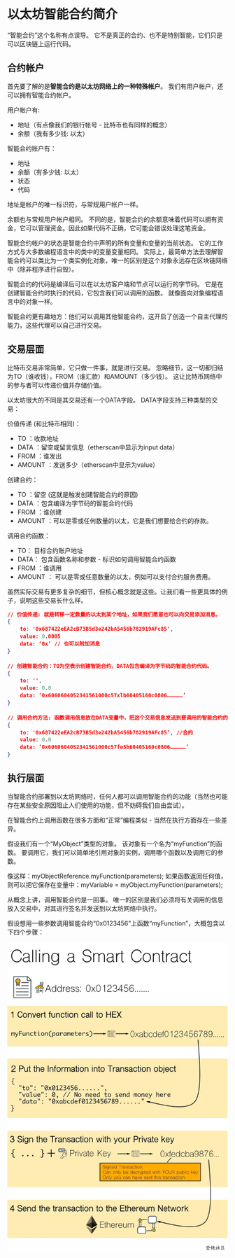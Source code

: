 # 以太坊智能合约简介

“智能合约”这个名称有点误导。 它不是真正的合约、也不是特别智能，它们只是可以区块链上运行代码。

## 合约帐户

首先要了解的是**智能合约是以太坊网络上的一种特殊帐户**。 我们有用户帐户，还可以拥有智能合约帐户。

用户帐户有:

- 地址（有点像我们的银行帐号 - 比特币也有同样的概念）
- 余额（我有多少钱: 以太）

智能合约账户有：

- 地址
- 余额（有多少钱: 以太）
- 状态
- 代码

地址是帐户的唯一标识符，与常规用户帐户一样。

余额也与常规用户帐户相同。 不同的是，智能合约的余额意味着代码可以拥有资金，它可以管理资金。因此如果代码不正确，它可能会错误处理这笔资金。

智能合约帐户的状态是智能合约中声明的所有变量和变量的当前状态。 它的工作方式与大多数编程语言中的类中的变量变量相同。 实际上，最简单方法去理解智能合约可以类比为一个类实例化对象，唯一的区别是这个对象永远存在区块链网络中（除非程序进行自毁）。

智能合约的代码是编译后可以在以太坊客户端和节点可以运行的字节码。 它是在创建智能合约时执行的代码，它包含我们可以调用的函数。 就像面向对象编程语言中的对象一样。

智能合约更有趣地方：他们可以调用其他智能合约，这开启了创造一个自主代理的能力，这些代理可以自己进行交易。

## 交易层面

比特币交易非常简单，它只做一件事，就是进行交易。 忽略细节，这一切都归结为TO（谁收钱），FROM（谁汇款）和AMOUNT（多少钱）。 这让比特币网络中的参与者可以传递价值并存储价值。

以太坊很大的不同是其交易还有一个DATA字段。 DATA字段支持三种类型的交易：

价值传递 (和比特币相同)：

- TO ：收款地址
- DATA ：留空或留言信息（etherscan中显示为input data）
- FROM ：谁发出
- AMOUNT ：发送多少（etherscan中显示为value）

创建合约：

- TO ：留空 (这就是触发创建智能合约的原因)
- DATA ：包含编译为字节码的智能合约代码
- FROM ：谁创建
- AMOUNT ：可以是零或任何数量的以太，它是我们想要给合约的存款。

调用合约函数：

- TO： 目标合约账户地址
- DATA： 包含函数名称和参数 - 标识如何调用智能合约函数
- FROM ：谁调用
- AMOUNT ： 可以是零或任意数量的以太，例如可以支付合约服务费用。

虽然实际交易有更多复杂的细节，但核心概念就是这些。让我们看一些更具体的例子，说明这些交易长什么样。

```json
// 价值传递: 就是转移一定数量的以太到某个地址，如果我们愿意也可以向交易添加消息。
{
    to: '0x687422eEA2cB73B5d3e242bA5456b782919AFc85',
    value: 0.0005
    data: ‘0x’ // 也可以附加消息
}

// 创建智能合约：TO为空表示创建智能合约，DATA包含编译为字节码的智能合约代码。
{
    to: '',
    value: 0.0
    data: ‘0x6060604052341561000c57xlb60405160c0806……………’
}

// 调用合约方法: 函数调用信息放在DATA变量中，把这个交易信息发送到要调用的智能合约的地址
{
    to: '0x687422eEA2cB73B5d3e242bA5456b782919AFc85’, //合约
    value: 0.0
    data: ‘0x6060604052341561000c57fe5b60405160c0806……………’
}
```

## 执行层面

当智能合约部署到以太坊网络时，任何人都可以调用智能合约的功能（当然也可能存在某些安全原因阻止人们使用的功能，但不妨碍我们自由尝试）。

在智能合约上调用函数在很多方面和“正常”编程类似 - 当然在执行方面存在一些差异。

假设我们有一个“MyObject”类型的对象。 该对象有一个名为“myFunction”的函数。 要调用它，我们可以简单地引用对象的实例，调用哪个函数以及调用它的参数。 

像这样：myObjectReference.myFunction(parameters);
如果函数返回任何值，则可以把它保存在变量中：myVariable = myObject.myFunction(parameters);

从概念上讲，调用智能合约是一回事。 唯一的区别是我们必须将有关调用的信息放入交易中，对其进行签名并发送到以太坊网络中执行。

假设想用一些参数调用智能合约“0x0123456”上函数“myFunction”，大概包含以下四个步骤：

![call-contract](img/call-contract.jpg)
